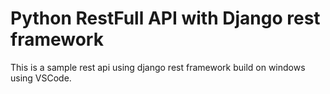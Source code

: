 # Python RestFull API with Django rest framework

This is a sample rest api using django rest framework build on windows using VSCode.
